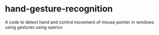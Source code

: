 # hand-gesture-recognition
A code to detect hand and control movement of mouse pointer in windows using gestures using opencv
